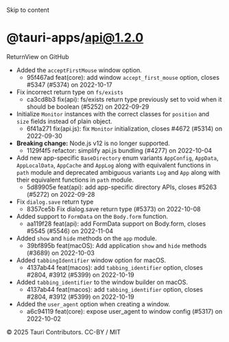 Skip to content
# @tauri-apps/api@1.2.0
ReturnView on GitHub
  * Added the `acceptFirstMouse` window option. 
    * 95f467ad feat(core): add window `accept_first_mouse` option, closes #5347 (#5374) on 2022-10-17
  * Fix incorrect return type on `fs/exists`
    * ca3cd8b3 fix(api): fs/exists return type previously set to void when it should be boolean (#5252) on 2022-09-29
  * Initialize `Monitor` instances with the correct classes for `position` and `size` fields instead of plain object. 
    * 6f41a271 fix(api.js): fix `Monitor` initialization, closes #4672 (#5314) on 2022-09-30
  * **Breaking change:** Node.js v12 is no longer supported. 
    * 1129f4f5 refactor: simplify api.js bundling (#4277) on 2022-10-04
  * Add new app-specific `BaseDirectory` enum variants `AppConfig`, `AppData`, `AppLocalData`, `AppCache` and `AppLog` along with equivalent functions in `path` module and deprecated ambiguous variants `Log` and `App` along with their equivalent functions in `path` module. 
    * 5d89905e feat(api): add app-specific directory APIs, closes #5263 (#5272) on 2022-09-28
  * Fix `dialog.save` return type 
    * 8357ce5b Fix dialog.save return type (#5373) on 2022-10-08
  * Added support to `FormData` on the `Body.form` function. 
    * aa119f28 feat(api): add FormData support on Body.form, closes #5545 (#5546) on 2022-11-04
  * Added `show` and `hide` methods on the `app` module. 
    * 39bf895b feat(macOS): Add application `show` and `hide` methods (#3689) on 2022-10-03
  * Added `tabbingIdentifier` window option for macOS. 
    * 4137ab44 feat(macos): add `tabbing_identifier` option, closes #2804, #3912 (#5399) on 2022-10-19
  * Added `tabbing_identifier` to the window builder on macOS. 
    * 4137ab44 feat(macos): add `tabbing_identifier` option, closes #2804, #3912 (#5399) on 2022-10-19
  * Added the `user_agent` option when creating a window. 
    * a6c94119 feat(core): expose user_agent to window config (#5317) on 2022-10-02


© 2025 Tauri Contributors. CC-BY / MIT
